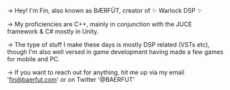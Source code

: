-> Hey! I'm Fin, also known as BÆRFÜT, creator of ✨ Warlock DSP ✨

-> My proficiencies are C++, mainly in conjunction with the JUCE framework & C# mostly in Unity.

-> The type of stuff I make these days is mostly DSP related (VSTs etc), though I'm also well versed in game development having made a few games for mobile and PC.

-> If you want to reach out for anything, hit me up via my email 'fin@baerfut.com' or on Twitter '@BAERFUT'
